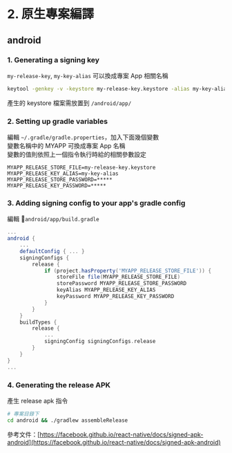 # 2. 原生專案編譯

## android

### 1. Generating a signing key

`my-release-key`, `my-key-alias` 可以換成專案 App 相關名稱

```bash
keytool -genkey -v -keystore my-release-key.keystore -alias my-key-alias -keyalg RSA -keysize 2048 -validity 10000
```

產生的 keystore 檔案需放置到 `/android/app/`

### 2. Setting up gradle variables

編輯 `~/.gradle/gradle.properties`，加入下面幾個變數  
變數名稱中的 MYAPP 可換成專案 App 名稱  
變數的值則依照上一個指令執行時給的相關參數設定

```text
MYAPP_RELEASE_STORE_FILE=my-release-key.keystore
MYAPP_RELEASE_KEY_ALIAS=my-key-alias
MYAPP_RELEASE_STORE_PASSWORD=*****
MYAPP_RELEASE_KEY_PASSWORD=*****
```

### 3. Adding signing config to your app's gradle config

編輯 `android/app/build.gradle`

```gradle
...
android {
    ...
    defaultConfig { ... }
    signingConfigs {
        release {
            if (project.hasProperty('MYAPP_RELEASE_STORE_FILE')) {
                storeFile file(MYAPP_RELEASE_STORE_FILE)
                storePassword MYAPP_RELEASE_STORE_PASSWORD
                keyAlias MYAPP_RELEASE_KEY_ALIAS
                keyPassword MYAPP_RELEASE_KEY_PASSWORD
            }
        }
    }
    buildTypes {
        release {
            ...
            signingConfig signingConfigs.release
        }
    }
}
...
```

### 4. Generating the release APK

產生 release apk 指令

```bash
# 專案目錄下
cd android && ./gradlew assembleRelease
```

參考文件：[https://facebook.github.io/react-native/docs/signed-apk-android](https://facebook.github.io/react-native/docs/signed-apk-android)
